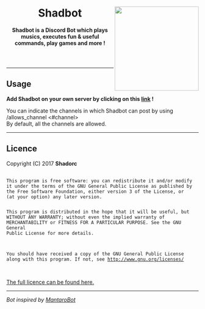 <!DOCTYPE html>
<html>
   <header>
      <img align="right" src="https://i.imgur.com/bP970dP.png" height="220" width="220">
      <h1>Shadbot</h1>
      <p><b>Shadbot is a Discord Bot which plays musics, executes fun & useful commands, play games and more !</b></p>
   </header>
   <body>
      <hr>
      <h2>Usage</h2>
      <p><b>Add Shadbot on your own server by clicking on this <a href="https://discordapp.com/oauth2/authorize?client_id=331146243596091403&scope=bot&permissions=3296256">link</a> !</b></p>
      <p>You can indicate the channels in which Shadbot can post by using
         <br>/allows_channel &lt;#channel&gt;
         <br>By default, all the channels are allowed.
      </p>
      <hr>
      <h2>Licence</h2>
      <p>Copyright (C) 2017 <b>Shadorc</b>
      <pre>
            <code>
This program is free software: you can redistribute it and/or modify
it under the terms of the GNU General Public License as published by
the Free Software Foundation, either version 3 of the License, or
(at your option) any later version.

This program is distributed in the hope that it will be useful,
but WITHOUT ANY WARRANTY; without even the implied warranty of
MERCHANTABILITY or FITNESS FOR A PARTICULAR PURPOSE.  See the
GNU General Public License for more details.

You should have received a copy of the GNU General Public License
along with this program.  If not, see http://www.gnu.org/licenses/
            </code>
        </pre>
      <a href="https://github.com/Shadorc/Shadbot/blob/master/LICENSE">The full licence can be found here.</a>
      <hr>
      <p><i>Bot inspired by <a href="https://github.com/Mantaro/MantaroBot">MantaroBot</i></a>
   </body>
</html>

